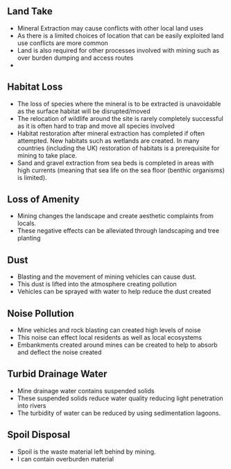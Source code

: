 ## Land Take
- Mineral Extraction may cause conflicts with other local land uses
- As there is a limited choices of location that can be easily exploited land use conflicts are more common
- Land is also required for other processes involved with mining such as over burden dumping and access routes
- 

## Habitat Loss
- The loss of species where the mineral is to be extracted is unavoidable as the surface habitat will be disrupted/moved
- The relocation of wildlife around the site is rarely completely successful as it is often hard to trap and move all species involved
- Habitat restoration after mineral extraction has completed if often attempted. New habitats such as wetlands are created. In many countries (including the UK) restoration of habitats is a prerequisite for mining to take place.
- Sand and gravel extraction from sea beds is completed in areas with high currents (meaning that sea life on the sea floor (benthic organisms) is limited).

## Loss of Amenity
- Mining changes the landscape and create aesthetic complaints from locals.
- These negative effects can be alleviated through landscaping and tree planting

## Dust
- Blasting and the movement of mining vehicles can cause dust.
- This dust is lifted into the atmosphere creating pollution
- Vehicles can be sprayed with water to help reduce the dust created

## Noise Pollution
- Mine vehicles and rock blasting can created high levels of noise
- This noise can effect local residents as well as local ecosystems
- Embankments created around mines can be created to help to absorb and deflect the noise created

## Turbid Drainage Water
- Mine drainage water contains suspended solids
- These suspended solids reduce water quality reducing light penetration into rivers
- The turbidity of water can be reduced by using sedimentation lagoons.

## Spoil Disposal
- Spoil is the waste material left behind by mining.
- I can contain overburden material 

